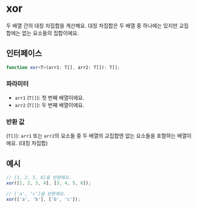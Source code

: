 # xor

두 배열 간의 대칭 차집합을 계산해요. 대칭 차집합은 두 배열 중 하나에는 있지만 교집합에는 없는 요소들의 집합이에요.

## 인터페이스

```typescript
function xor<T>(arr1: T[], arr2: T[]): T[];
```

### 파라미터

- `arr1` (`T[]`): 첫 번째 배열이에요.
- `arr2` (`T[]`): 두 번째 배열이에요.

### 반환 값

(`T[]`): `arr1` 또는 `arr2`의 요소들 중 두 배열의 교집합엔 없는 요소들을 포함하는 배열이에요. (대칭 차집합)

## 예시

```typescript
// [1, 2, 5, 6]을 반환해요.
xor([1, 2, 3, 4], [3, 4, 5, 6]);

// ['a', 'c']을 반환해요.
xor(['a', 'b'], ['b', 'c']);
```
